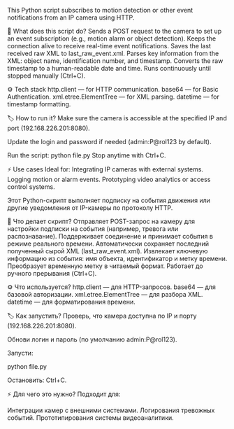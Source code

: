 This Python script subscribes to motion detection or other event notifications from an IP camera using HTTP.

📌 What does this script do?
Sends a POST request to the camera to set up an event subscription (e.g., motion alarm or object detection).
Keeps the connection alive to receive real-time event notifications.
Saves the last received raw XML to last_raw_event.xml.
Parses key information from the XML: object name, identification number, and timestamp.
Converts the raw timestamp to a human-readable date and time.
Runs continuously until stopped manually (Ctrl+C).

⚙️ Tech stack
http.client — for HTTP communication.
base64 — for Basic Authentication.
xml.etree.ElementTree — for XML parsing.
datetime — for timestamp formatting.

🏷️ How to run it?
Make sure the camera is accessible at the specified IP and port (192.168.226.201:8080).

Update the login and password if needed (admin:P@rol123 by default).

Run the script:
python file.py
Stop anytime with Ctrl+C.

⚡ Use cases
Ideal for:
Integrating IP cameras with external systems.
Logging motion or alarm events.
Prototyping video analytics or access control systems.



Этот Python-скрипт выполняет подписку на события движения или другие уведомления от IP-камеры по протоколу HTTP.

📌 Что делает скрипт?
Отправляет POST-запрос на камеру для настройки подписки на события (например, тревога или распознавание).
Поддерживает соединение и принимает события в режиме реального времени.
Автоматически сохраняет последний полученный сырой XML (last_raw_event.xml).
Извлекает ключевую информацию из события: имя объекта, идентификатор и метку времени.
Преобразует временную метку в читаемый формат.
Работает до ручного прерывания (Ctrl+C).

⚙️ Что используется?
http.client — для HTTP-запросов.
base64 — для базовой авторизации.
xml.etree.ElementTree — для разбора XML.
datetime — для форматирования времени.

🏷️ Как запустить?
Проверь, что камера доступна по IP и порту (192.168.226.201:8080).

Обнови логин и пароль (по умолчанию admin:P@rol123).

Запусти:

python file.py

Остановить: Ctrl+C.


⚡ Для чего это нужно?
Подходит для:

Интеграции камер с внешними системами.
Логирования тревожных событий.
Прототипирования системы видеоаналитики.

